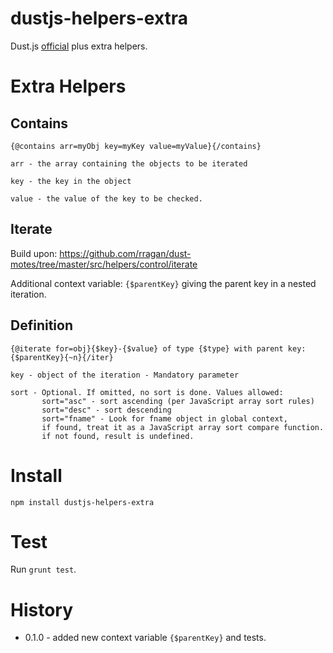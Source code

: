dustjs-helpers-extra
====================

Dust.js [official](https://github.com/linkedin/dustjs-helpers) plus extra helpers.

# Extra Helpers


## Contains

```
{@contains arr=myObj key=myKey value=myValue}{/contains}

arr - the array containing the objects to be iterated 

key - the key in the object

value - the value of the key to be checked.
```


## Iterate

Build upon: https://github.com/rragan/dust-motes/tree/master/src/helpers/control/iterate

Additional context variable: ``{$parentKey}`` giving the parent key in a nested iteration.

## Definition 

```
{@iterate for=obj}{$key}-{$value} of type {$type} with parent key: {$parentKey}{~n}{/iter}

key - object of the iteration - Mandatory parameter

sort - Optional. If omitted, no sort is done. Values allowed:
       sort="asc" - sort ascending (per JavaScript array sort rules)
       sort="desc" - sort descending
       sort="fname" - Look for fname object in global context,
       if found, treat it as a JavaScript array sort compare function.
       if not found, result is undefined.
```


# Install

```
npm install dustjs-helpers-extra
```

# Test

Run ``grunt test``.

# History

* 0.1.0 - added new context variable ``{$parentKey}`` and tests.

